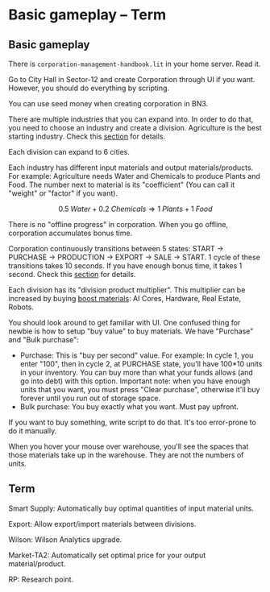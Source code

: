 # Basic gameplay – Term

## Basic gameplay

There is `corporation-management-handbook.lit` in your home server. Read it.

Go to City Hall in Sector-12 and create Corporation through UI if you want. However, you should do everything by scripting.

You can use seed money when creating corporation in BN3.

There are multiple industries that you can expand into. In order to do that, you need to choose an industry and create a division. Agriculture is the best starting industry. Check this [section](./industry-supply-chain.md) for details.

Each division can expand to 6 cities.

Each industry has different input materials and output materials/products. For example: Agriculture needs Water and Chemicals to produce Plants and Food. The number next to material is its "coefficient" (You can call it "weight" or "factor" if you want).

$$0.5\;\textit{Water}+0.2\;\textit{Chemicals}\Rightarrow 1\;\textit{Plants}+1\;\textit{Food}$$

There is no "offline progress" in corporation. When you go offline, corporation accumulates bonus time.

Corporation continuously transitions between 5 states: START → PURCHASE → PRODUCTION → EXPORT → SALE → START. 1 cycle of these transitions takes 10 seconds. If you have enough bonus time, it takes 1 second. Check this [section](./miscellany.md) for details.

Each division has its "division product multiplier". This multiplier can be increased by buying [boost materials](./boost-material.md): AI Cores, Hardware, Real Estate, Robots.

You should look around to get familiar with UI. One confused thing for newbie is how to setup "buy value" to buy materials. We have "Purchase" and "Bulk purchase":
- Purchase: This is "buy per second" value. For example: In cycle 1, you enter "100", then in cycle 2, at PURCHASE state, you'll have 100*10 units in your inventory. You can buy more than what your funds allows (and go into debt) with this option. Important note: when you have enough units that you want, you must press "Clear purchase", otherwise it'll buy forever until you run out of storage space.
- Bulk purchase: You buy exactly what you want. Must pay upfront.

If you want to buy something, write script to do that. It's too error-prone to do it manually.

When you hover your mouse over warehouse, you'll see the spaces that those materials take up in the warehouse. They are not the numbers of units.

## Term

Smart Supply: Automatically buy optimal quantities of input material units.

Export: Allow export/import materials between divisions.

Wilson: Wilson Analytics upgrade.

Market-TA2: Automatically set optimal price for your output material/product.

RP: Research point.